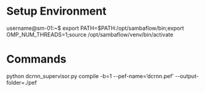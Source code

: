 # Setup Environment
username@sm-01:~$ export PATH=$PATH:/opt/sambaflow/bin;export OMP_NUM_THREADS=1;source /opt/sambaflow/venv/bin/activate

# Commands
python dcrnn_supervisor.py compile -b=1 --pef-name=‘dcrnn.pef’ --output-folder=./pef

